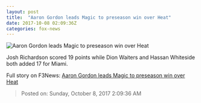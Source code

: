 ```yaml
---
layout: post
title:  "Aaron Gordon leads Magic to preseason win over Heat"
date: 2017-10-08 02:09:36Z
categories: fox-news
---
```


![Aaron Gordon leads Magic to preseason win over Heat](http://www.foxnews.com/content/dam/fox-news/logo/og-fn-foxnews.jpg)

Josh Richardson scored 19 points while Dion Waiters and Hassan Whiteside both added 17 for Miami.


Full story on F3News: [Aaron Gordon leads Magic to preseason win over Heat](http://www.f3nws.com/n/GSGSHC)

> Posted on: Sunday, October 8, 2017 2:09:36 AM
